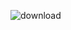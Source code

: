 ![download](https://user-images.githubusercontent.com/98867688/152577557-d740ba0d-d734-4e5f-adc3-9d288a463ccd.jpg)
